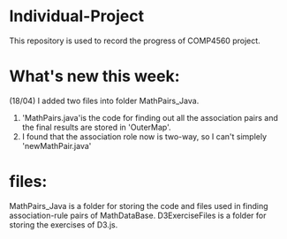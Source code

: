 # Individual-Project
This repository is used to record the progress of COMP4560 project.

# What's new this week:
(18/04) 
I added two files into folder MathPairs_Java.
1. 'MathPairs.java'is the code for finding out all the association pairs and the final results are stored in 'OuterMap'.
2. I found that the association role now is two-way, so I can't simplely 
'newMathPair.java'


# files:
MathPairs_Java is a folder for storing the code and files used in finding association-rule pairs of MathDataBase.
D3ExerciseFiles is a folder for storing the exercises of D3.js.

